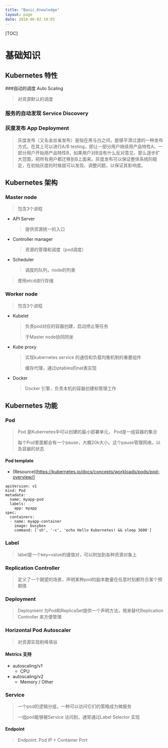 ```yaml
---
title: "Basic_Knowledge"
layout: page
date: 2018-06-02 19:03
---
```


[TOC]

# 基础知识



## Kubernetes 特性



###自动的调度 Auto Scaling

> 对资源默认的调度



### 服务的自动发现 Service Discovery



### 灰度发布 App Deployment

> 灰度发布（又名金丝雀发布）是指在黑与白之间，能够平滑过渡的一种发布方式。在其上可以进行A/B testing，即让一部分用户继续用产品特性A，一部分用户开始用产品特性B，如果用户对B没有什么反对意见，那么逐步扩大范围，把所有用户都迁移到B上面来。灰度发布可以保证整体系统的稳定，在初始灰度的时候就可以发现、调整问题，以保证其影响度。





## Kubernetes 架构



### Master node

> 包含3个进程

* API Server

  > 提供资源统一的入口

  

* Controller manager

  > 资源的管理和调度（pod调度）

* Scheduler

  > 调度的队列，node的列表



> 使用etcd进行存储





### Worker node

> 包含3个进程

* Kubelet

  > 负责pod对应的容器创建，启动停止等任务
  >
  > 于Master node协同同坐

* Kube proxy

  > 实现kubernetes service 的通信和负载均衡机制的重要组件
  >
  > 缓存代理，通过iptables的nat表实现

* Docker

  > Docker 引擎，负责本机的容器创建和管理工作



## Kubernetes 功能

### Pod

> Pod 是Kubernetes中可以创建的最小部署单元， Pod是一组容器的集合
>
> 每个Pod里面都会有一个pause，大概20k大小。这个pause管理网络，以及容器的状态



#### Pod template

* (Resource)[https://kubernetes.io/docs/concepts/workloads/pods/pod-overview/]

```
apiVersion: v1
kind: Pod
metadata:
  name: myapp-pod
  labels:
    app: myapp
spec:
  containers:
  - name: myapp-container
    image: busybox
    command: ['sh', '-c', 'echo Hello Kubernetes! && sleep 3600']
```



### Label 

> label是一个key=value的键值对，可以附加到各种资源对象上



### Replication Controller

> 定义了一个期望的场景，声明某种pod的副本数量在任意时刻都符合某个预期值



### Deployment

> Deployment 为Pod和ReplicaSet提供一个声明方法，用来替代Replication Controller 来方便管理



### Horizontal Pod Autoscaler

> 对资源实现削峰填谷



#### Metrics 支持

* autoscaling/v1
  * CPU
* autoscaling/v2
  * Memory / Other



### Service

> 一个pod的逻辑分组，一种可以访问它们的策略成为微服务
>
> 一组pod能够被Service 访问到，通常通过Label Selector 实现



#### Endpoint

> Endpoint: Pod IP + Container Port 


​    

​    

​    

​    



